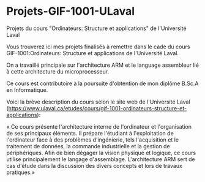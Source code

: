 # Projets-GIF-1001-ULaval

Projets du cours "Ordinateurs: Structure et applications" de l'Université Laval

Vous trouverez ici mes projets finalisés à remettre dans le cade du cours GIF-1001:Ordinateurs: Structure et applications de l'Université Laval.

On a travaillé principale sur l'architecture ARM et le language assembleur lié à cette architecture du microprocesseur. 

Ce cours est contributoire à la poursuite d'obtention de mon diplôme B.Sc.A en Informatique.

Voici la brève description du cours selon le site web de l'Université Laval (https://www.ulaval.ca/etudes/cours/gif-1001-ordinateurs-structure-et-applications):

« Ce cours présente l'architecture interne de l'ordinateur et l'organisation de ses principaux éléments. Il prépare l'étudiant à l'exploitation de l'ordinateur face à des problèmes d'ingénierie, tels l'acquisition et le traitement de données, la commande industrielle et la gestion de périphériques. Afin de bien dégager la vision physique et logique, ce cours utilise principalement le langage d'assemblage. L'architecture ARM sert de cas d'étude dans la discussion des divers concepts et lors de travaux pratiques.»
